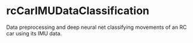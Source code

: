 # rcCarIMUDataClassification
Data preprocessing and deep neural net classifying movements of an RC car using its IMU data.
